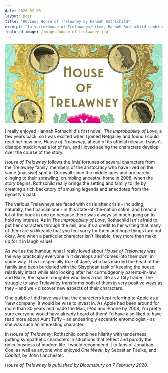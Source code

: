 ```yaml
---
date: 2020-02-03
layout: post
title: "Review: House of Trelawney by Hannah Rothschild"
excerpt: "In <cite>House of Trelawney</cite>, Hannah Rothschild combines hilarity with tenderness, putting sympathetic characters in situations that reflect and parody the ridiculousness of modern life."
featured-image: /images/house-of-trelawney.jpg
---
```


![House of Trelawney](/images/house-of-trelawney.jpg)

I really enjoyed Hannah Rothschild's first novel, <cite>The Improbability of Love</cite>, a few years back, so I was excited when I joined Netgalley and found I could read her new one, <cite>House of Trelawney</cite>, ahead of its official release. I wasn't disappointed: it was a lot of fun, and I loved seeing the characters develop over the course of the story.

<cite>House of Trelawney</cite> follows the (mis)fortunes of several characters from the Trelawney family, members of the aristocracy who have lived on the same (massive) spot in Cornwall since the middle ages and are barely clinging to their sprawling, crumbling ancestral home in 2008, when the story begins. Rothschild really brings the setting and family to life by creating a rich backstory of amusing legends and anecdotes from the dynasty's past.

The various Trelawneys are faced with crisis after crisis - including, naturally, the financial one - in this state-of-the-nation satire, and I read a lot of the book in one go because there was always so much going on to hold my interest. As in <cite>The Improbability of Love</cite>, Rothschild isn't afraid to put her characters through the mill, and it's a credit to her writing that many of them are so likeable that you feel sorry for them and hope things turn out okay. And when a particular character isn't likeable, they more than make up for it in laugh value!

As well as the humour, what I really loved about <cite>House of Trelawney</cite> was the way practically everyone in it develops and 'comes into their own' in some way. This is especially true of Jane, who has married the head of the family and been burdened with the Sisyphean task of keeping the house relatively intact while also looking after her curmudgeonly parents-in-law, and Blaze, the 'spare' daughter who lives a dull life as a City trader. The struggle to save Trelawney transforms both of them in very positive ways as they - and we - discover new aspects of their characters.

One quibble I did have was that the characters kept referring to Apple as a 'new company' it would be wise to invest in. As Apple had been around for more than 30 years and made the Mac, iPod and iPhone by 2008, I'm pretty sure everyone would have already heard of them! I'd have also liked to have read more about Aunt Tuffy - an endearingly eccentric entomologist - as she was such an interesting character.

In <cite>House of Trelawney</cite>, Rothschild combines hilarity with tenderness, putting sympathetic characters in situations that reflect and parody the ridiculousness of modern life. I would recommend it to fans of Jonathan Coe, as well as anyone who enjoyed <cite>One Week</cite>, by Sebastian Faulks, and <cite>Capital</cite>, by John Lanchester.

*<cite>House of Trelawney</cite> is published by Bloomsbury on 7 February 2020.*
